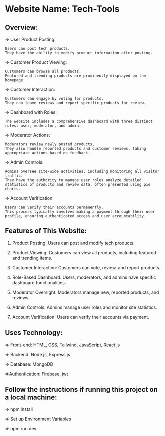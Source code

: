 # Website Name: Tech-Tools

## Overview:

=> User Product Posting:

    Users can post tech products.
    They have the ability to modify product information after posting.

=> Customer Product Viewing:

    Customers can browse all products.
    Featured and trending products are prominently displayed on the homepage.

=> Customer Interaction:

    Customers can engage by voting for products.
    They can leave reviews and report specific products for review.

=> Dashboard with Roles:

    The website includes a comprehensive dashboard with three distinct roles: user, moderator, and admin.

=> Moderator Actions:

    Moderators review newly posted products.
    They also handle reported products and customer reviews, taking appropriate actions based on feedback.

=> Admin Controls:

    Admins oversee site-wide activities, including monitoring all visitor traffic.
    They have the authority to manage user roles analyze detailed statistics of products and review data, often presented using pie charts.

=> Account Verification:

    Users can verify their accounts permanently.
    This process typically involves making a payment through their user profile, ensuring authenticated access and user accountability.

## Features of This Website:
1. Product Posting: Users can post and modify tech products.
   
2. Product Viewing: Customers can view all products, including featured and trending items.

3. Customer Interaction: Customers can vote, review, and report products.
   
4. Role-Based Dashboard: Users, moderators, and admins have specific dashboard functionalities.

5. Moderator Oversight: Moderators manage new, reported products, and reviews.

6. Admin Controls: Admins manage user roles and monitor site statistics.

7. Account Verification: Users can verify their accounts via payment.


## Uses Technology:
=> Front-end: HTML, CSS, Tailwind, JavaScript, React js

=> Backend: Node js, Express js

=> Database: MongoDB

=>Authentication: Firebase, jwt

## Follow the instructions if running this project on a local machine:
=> npm install

=> Set up Environment Variables

=> npm run dev
